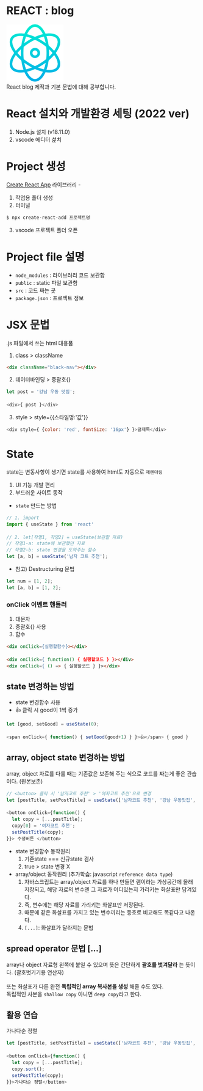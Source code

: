 # REACT : blog

<img width="150" src="./public/img/react.png" /> <br/>
React blog 제작과 기본 문법에 대해 공부합니다.

# React 설치와 개발환경 세팅 (2022 ver)
1. Node.js 설치 (v18.11.0)
2. vscode 에디터 섩치

# Project 생성
[Create React App](https://create-react-app.dev/) 라이브러리 -
1. 작업용 폴더 생성
2. 터미널
```bash
$ npx create-react-add 프로젝트명
```
3. vscode 프로젝트 폴더 오픈

# Project file 설명
- `node_modules` : 라이브러리 코드 보관함
- `public` : static 파일 보관함
- `src` : 코드 짜는 곳
- `package.json` : 프로젝트 정보

# JSX 문법
.js 파일에서 쓰는 html 대용품
1. class > className
```html
<div className="black-nav"></div>
```
2. 데이터바인딩 > 중괄호{}
```javascript
let post = '강남 우동 맛집';

<div>{ post }</div>
```
3. style > style={{스타일명:'값'}}
```javascript
<div style={ {color: 'red', fontSize: '16px'} }>글제목</div>
```

# State
state는 변동사항이 생기면 state를 사용하여 html도 자동으로 `재렌더링`
1. UI 기능 개발 편리
2. 부드러운 사이트 동작
- `state` 만드는 방법
```javascript
// 1. import
import { useState } from 'react'

// 2. let[작명1, 작명2] = useState(보관할 자료)
// 작명1-a: state에 보관했던 자료
// 작명2-b: state 변경을 도와주는 함수
let [a, b] = useState('남자 코트 추천');
```
- 참고) Destructuring 문법
```javascript
let num = [1, 2];
let [a, b] = [1, 2];
```

### onClick 이벤트 핸들러
1. 대문자
2. 중괄호{} 사용
3. 함수
```html
<div onClick={실행할함수}></div>

<div onClick={ function() { 실행할코드 } }></div>
<div onClick={ () => { 실행할코드 } }></div>
```
## state 변경하는 방법
- state 변경함수 사용
- 👍 클릭 시 good이 1씩 증가
```javascript
let [good, setGood] = useState(0);

<span onClick={ function() { setGood(good+1) } }>👍</span> { good }
```

## array, object state 변경하는 방법
array, object 자료를 다룰 때는 기존값은 보존해 주는 식으로 코드를 짜는게 좋은 관습이다. (원본보존)
```javascript
// <button> 클릭 시 '남자코트 추천' > '여자코트 추천'으로 변경
let [postTitle, setPostTitle] = useState(['남자코트 추천', '강남 우동맛집', '리액트독학']);

<button onClick={function() {
  let copy = [...postTitle];
  copy[0] = '여자코트 추천';
  setPostTitle(copy);
}}> 수정버튼 </button>
```
- state 변경함수 동작원리
  1. 기존state === 신규state 검사
  2. true > state 변경 X
- array/object 동작원리 (추가학습: javascript `reference data type`)
  1. 자바스크립트는 array/object 자료를 하나 만들면 램이라는 가상공간에 몰래 저장되고, 해당 자료의 변수엔 그 자료가 어디있는지 가리키는 화살표만 담겨있다.
  2. 즉, 변수에는 해당 자료를 가리키는 화살표만 저장된다.
  3. 때문에 같은 화살표를 가지고 있는 변수끼리는 등호로 비교해도 똑같다고 나온다.
  4. `[...]`: 화살표가 달라지는 문법

## spread operator 문법 [...]
array나 object 자료형 왼쪽에 붙일 수 있으며 뜻은 간단하게 **괄호를 벗겨달라** 는 뜻이다. (괄호벗기기용 연산자)<br/><br/>
또는 화살표가 다른 완전 **독립적인 array 복사본을 생성** 해줄 수도 있다.<br/>
독립적인 사본을 `shallow copy` 아니면 `deep copy`라고 한다.

## 활용 연습
가나다순 정렬
```javascript
let [postTitle, setPostTitle] = useState(['남자코트 추천', '강남 우동맛집', '리액트독학']);

<button onClick={function() {
  let copy = [...postTitle];
  copy.sort();
  setPostTitle(copy);
}}>가나다순 정렬</button>
```